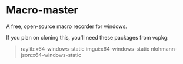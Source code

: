 # Macro-master
A free, open-source macro recorder for windows.

If you plan on cloning this, you'll need these packages from vcpkg:
> raylib:x64-windows-static
> imgui:x64-windows-static
> nlohmann-json:x64-windows-static
